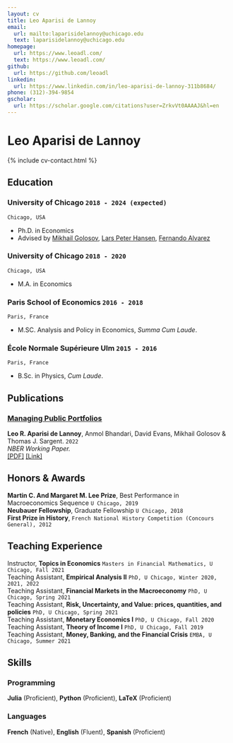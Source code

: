 ```yaml
---
layout: cv
title: Leo Aparisi de Lannoy
email:
  url: mailto:laparisidelannoy@uchicago.edu
  text: laparisidelannoy@uchicago.edu
homepage:
  url: https://www.leoadl.com/
  text: https://www.leoadl.com/
github:
  url: https://github.com/leoadl
linkedin:
  url: https://www.linkedin.com/in/leo-aparisi-de-lannoy-311b8684/
phone: (312)-394-9854
gscholar:
  url: https://scholar.google.com/citations?user=ZrkvVt0AAAAJ&hl=en
---
```


# Leo **Aparisi de Lannoy**

<!--
include contact information from the front matter
Supported arguments:
    - homepage: url, text
    - phone
    - email
-->

{% include cv-contact.html %}

## Education

### **University of Chicago** `2018 - 2024 (expected)`

```
Chicago, USA
```

- Ph.D. in Economics
- Advised by [Mikhail Golosov](https://voices.uchicago.edu/golosov/contact/), [Lars Peter Hansen](https://larspeterhansen.org/contact/), [Fernando Alvarez](https://alvarezfernando.com/)

### **University of Chicago** `2018 - 2020`

```
Chicago, USA
```

- M.A. in Economics

### **Paris School of Economics** `2016 - 2018`

```
Paris, France
```

- M.SC. Analysis and Policy in Economics, _Summa Cum Laude_.

### **École Normale Supérieure Ulm** `2015 - 2016`

```
Paris, France
```

- B.Sc. in Physics, _Cum Laude_.

## Publications

### [**Managing Public Portfolios**](https://www.nber.org/papers/w30501)

**Leo R. Aparisi de Lannoy**, Anmol Bhandari, David Evans, Mikhail Golosov & Thomas J. Sargent. `2022` <br>
_NBER Working Paper._ <br>
[[PDF]](https://static1.squarespace.com/static/54c19f18e4b0ef5f4b9f8dae/t/6328ee5213a65c43a48423f8/1663626851912/abegs4draft.pdf)
[[Link]](https://www.nber.org/papers/w30501)

## Honors & Awards

**Martin C. And Margaret M. Lee Prize**, Best Performance in Macroeconomics Sequence `U Chicago, 2019` <br>
**Neubauer Fellowship**, Graduate Fellowship `U Chicago, 2018` <br>
**First Prize in History**, `French National History Competition (Concours General), 2012` <br>

## Teaching Experience

Instructor, **Topics in Economics** `Masters in Financial Mathematics, U Chicago, Fall 2021` <br>
Teaching Assistant, **Empirical Analysis II** `PhD, U Chicago, Winter 2020, 2021, 2022` <br>
Teaching Assistant, **Financial Markets in the Macroeconomy** `PhD, U Chicago, Spring 2021` <br>
Teaching Assistant, **Risk, Uncertainty, and Value: prices, quantities, and policies** `PhD, U Chicago, Spring 2021` <br>
Teaching Assistant, **Monetary Economics I** `PhD, U Chicago, Fall 2020` <br>
Teaching Assistant, **Theory of Income I** `PhD, U Chicago, Fall 2019` <br>
Teaching Assistant, **Money, Banking, and the Financial Crisis** `EMBA, U Chicago, Summer 2021` <br>

## Skills

### **Programming**

**Julia** (Proficient), **Python** (Proficient), **LaTeX** (Proficient)

### **Languages**

**French** (Native), **English** (Fluent), **Spanish** (Proficient)

<!-- ### Footer

Last updated: 09/22 -->
